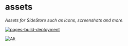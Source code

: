 # assets

_Assets for SideStore such as icons, screenshots and more._

[![pages-build-deployment](https://github.com/SideStore/assets/actions/workflows/pages/pages-build-deployment/badge.svg)](https://github.com/SideStore/assets/actions/workflows/pages/pages-build-deployment)

![Alt](https://repobeats.axiom.co/api/embed/d975daed724318a11671b48552ca9d741e109f9a.svg "Repobeats analytics image")
